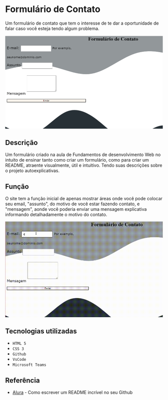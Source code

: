 # Formulário de Contato
Um formulário de contato que tem o interesse de te dar a oportunidade de falar caso você esteja tendo algum problema. 

![Site](img/site.png)

## Descrição
Um formulário criado na aula de Fundamentos de desenvolvimento Web no intuito de ensinar tanto como criar um formulário, como para criar um README, atraente visualmente, útil e intuitivo. Tendo suas descrições sobre o projeto autoexplicativas. 

## Função
O site tem a função inicial de apenas mostrar áreas onde você pode colocar seu email, "assunto", do motivo de você estar fazendo contato, e "mensagem", aonde você poderia enviar uma mensagem explicativa informando detalhadamente o motivo do contato.

![Site](vdi/video.gif)

## Tecnologias utilizadas 

* ``HTML 5``
* ``CSS 3``
* ``Github``
* ``VsCode``
* ``Microsoft Teams``

## Referência
* [Alura](https://www.alura.com.br/artigos/escrever-bom-readme) - Como escrever um README incrível no seu Github